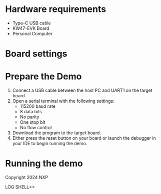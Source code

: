 Hardware requirements
=====================
- Type-C USB cable
- KW47-EVK Board
- Personal Computer

Board settings
============

Prepare the Demo
===============
1.  Connect a USB cable between the host PC and UART1 on the target board. 
2.  Open a serial terminal with the following settings:
    - 115200 baud rate
    - 8 data bits
    - No parity
    - One stop bit
    - No flow control
3.  Download the program to the target board.
4.  Either press the reset button on your board or launch the debugger in your IDE to begin running the demo.

Running the demo
================
Copyright  2024  NXP

LOG SHELL>> 